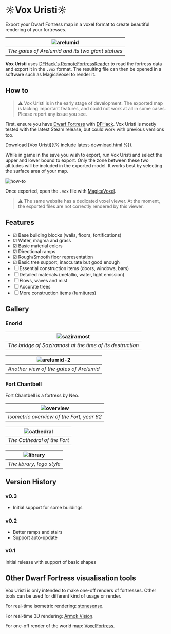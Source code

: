 # ☼Vox Uristi☼

Export your Dwarf Fortress map in a voxel format to create beautiful
rendering of your fortresses.

| ![arelumid](assets/arelumid.jpg)                  |
|---------------------------------------------------|
| *The gates of Arelumid and its two giant statues* |

**Vox Uristi** uses [DFHack's
RemoteFortressReader](https://docs.dfhack.org/en/stable/docs/tools/RemoteFortressReader.html)
to read the fortress data and export it in the `.vox` format. The resulting file
can then be opened in a software such as MagicaVoxel to render it.

## How to

> ⚠ Vox Uristi is in the early stage of development. The exported map is lacking
> important features, and could not work at all in some cases. Please report any
> issue you see.

First, ensure you have [Dwarf
Fortress](https://store.steampowered.com/app/975370/Dwarf_Fortress/) with [DFHack](https://store.steampowered.com/app/2346660/DFHack__Dwarf_Fortress_Modding_Engine/). Vox Uristi is mostly tested with the latest Steam release, but could work with previous versions too.

Download [Vox Uristi]({% include latest-download.html %}).

While in game in the save you wish to export, run Vox Uristi and select the
upper and lower bound to export. Only the zone between these two altitudes will
be included in the exported model. It works best by selecting the surface area
of your map.

![how-to](assets/how-to.gif)

Once exported, open the `.vox` file with [MagicaVoxel](https://ephtracy.github.io/).

> ⚠ The same website has a dedicated voxel viewer. At the moment, the exported
> files are not correctly rendered by this viewer.

## Features

- ☑ Base building blocks (walls, floors, fortifications)
- ☑ Water, magma and grass
- ☑ Basic material colors
- ☑ Directional ramps
- ☑ Rough/Smooth floor representation
- ☑ Basic tree support, inaccurate but good enough
- ☐ Essential construction items (doors, windows, bars)
- ☐ Detailed materials (metallic, water, light emission)
- ☐ Flows, waves and mist
- ☐ Accurate trees
- ☐ More construction items (furnitures)

## Gallery

### Enorid

| ![saziramost](assets/saziramost.jpg)                      |
|-----------------------------------------------------------|
| *The bridge of Saziramost at the time of its destruction* |

| ![arelumid-2](assets/arelumid-2.jpg) |
|----------------------------------------------|
| *Another view of the gates of Arelumid*      |

### Fort Chantbell

Fort Chantbell is a fortress by Neo.

| ![overview](assets/chantbell-1.jpg)          |
|----------------------------------------------|
| *Isometric overview of the Fort, year 62*    |

| ![cathedral](assets/chantbell-2.jpg) |
|--------------------------------------|
| *The Cathedral of the Fort*          |

| ![library](assets/chantbell-3.jpg) |
|------------------------------------|
| *The library, lego style*          |

## Version History

### v0.3

- Initial support for some buildings

### v0.2

- Better ramps and stairs
- Support auto-update

### v0.1

Initial release with support of basic shapes

## Other Dwarf Fortress visualisation tools

Vox Uristi is only intended to make one-off renders of fortresses. Other tools
can be used for different kind of usage or render.

For real-time isometric rendering:
[stonesense](https://docs.dfhack.org/en/stable/docs/tools/stonesense.html).

For real-time 3D rendering: [Armok Vision](https://github.com/RosaryMala/armok-vision).

For one-off render of the world map: [VoxelFortress](https://github.com/RosaryMala/VoxelFortress/releases/tag/v1.0.0).
